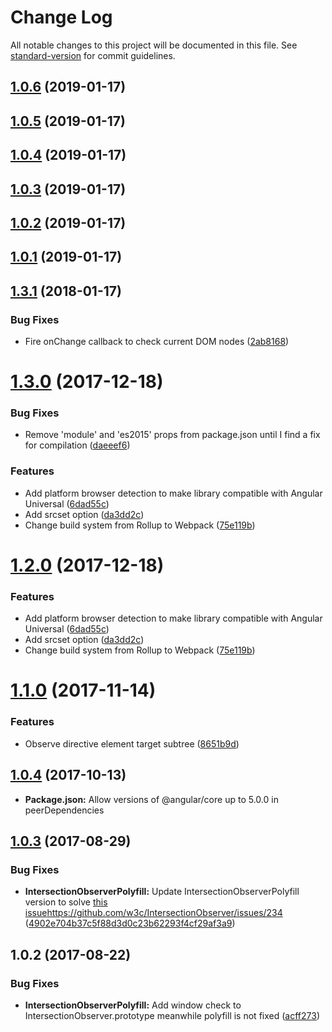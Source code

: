# Change Log

All notable changes to this project will be documented in this file. See [standard-version](https://github.com/conventional-changelog/standard-version) for commit guidelines.

<a name="1.0.6"></a>
## [1.0.6](https://github.com/cuban-engineer/ngx-lazy-load-images/compare/v1.0.5...v1.0.6) (2019-01-17)



<a name="1.0.5"></a>
## [1.0.5](https://github.com/cuban-engineer/ngx-lazy-load-images/compare/v1.0.3...v1.0.5) (2019-01-17)



<a name="1.0.4"></a>
## [1.0.4](https://github.com/cuban-engineer/ngx-lazy-load-images/compare/v1.0.3...v1.0.4) (2019-01-17)



<a name="1.0.3"></a>
## [1.0.3](https://github.com/cuban-engineer/ngx-lazy-load-images/compare/v1.0.2...v1.0.3) (2019-01-17)



<a name="1.0.2"></a>
## [1.0.2](https://github.com/cuban-engineer/ngx-lazy-load-images/compare/v1.0.1...v1.0.2) (2019-01-17)



<a name="1.0.1"></a>
## [1.0.1](https://github.com/cuban-engineer/ngx-lazy-load-images/compare/v1.3.1...v1.0.1) (2019-01-17)



<a name="1.3.1"></a>
## [1.3.1](https://github.com/jesusbotella/ngx-lazy-load-images/compare/v1.3.0...v1.3.1) (2018-01-17)


### Bug Fixes

* Fire onChange callback to check current DOM nodes ([2ab8168](https://github.com/jesusbotella/ngx-lazy-load-images/commit/2ab8168))



<a name="1.3.0"></a>
# [1.3.0](https://github.com/jesusbotella/ngx-lazy-load-images/compare/v1.1.0...v1.3.0) (2017-12-18)


### Bug Fixes

* Remove 'module' and 'es2015' props from package.json until I find a fix for compilation ([daeeef6](https://github.com/jesusbotella/ngx-lazy-load-images/commit/daeeef6))


### Features

* Add platform browser detection to make library compatible with Angular Universal ([6dad55c](https://github.com/jesusbotella/ngx-lazy-load-images/commit/6dad55c))
* Add srcset option ([da3dd2c](https://github.com/jesusbotella/ngx-lazy-load-images/commit/da3dd2c))
* Change build system from Rollup to Webpack ([75e119b](https://github.com/jesusbotella/ngx-lazy-load-images/commit/75e119b))



<a name="1.2.0"></a>
# [1.2.0](https://github.com/jesusbotella/ngx-lazy-load-images/compare/v1.1.0...v1.2.0) (2017-12-18)


### Features

* Add platform browser detection to make library compatible with Angular Universal ([6dad55c](https://github.com/jesusbotella/ngx-lazy-load-images/commit/6dad55c))
* Add srcset option ([da3dd2c](https://github.com/jesusbotella/ngx-lazy-load-images/commit/da3dd2c))
* Change build system from Rollup to Webpack ([75e119b](https://github.com/jesusbotella/ngx-lazy-load-images/commit/75e119b))



<a name="1.1.0"></a>
# [1.1.0](https://github.com/jesusbotella/ngx-lazy-load-images/compare/v1.0.4...v1.1.0) (2017-11-14)


### Features

* Observe directive element target subtree ([8651b9d](https://github.com/jesusbotella/ngx-lazy-load-images/commit/8651b9d))



<a name="1.0.4"></a>
## [1.0.4](https://github.com/jesusbotella/ngx-lazy-load-images/compare/1.0.3...1.0.4) (2017-10-13)

* **Package.json:** Allow versions of @angular/core up to 5.0.0 in peerDependencies

<a name="1.0.3"></a>
## [1.0.3](https://github.com/jesusbotella/ngx-lazy-load-images/compare/1.0.2...1.0.3) (2017-08-29)

### Bug Fixes

* **IntersectionObserverPolyfill:** Update IntersectionObserverPolyfill version to solve [this issue]()https://github.com/w3c/IntersectionObserver/issues/234 ([4902e704b37c5f88d3d0c23b62293f4cf29af3a9](https://github.com/jesusbotella/ngx-lazy-load-images/commit/4902e704b37c5f88d3d0c23b62293f4cf29af3a9))



<a name="1.0.2"></a>
## 1.0.2 (2017-08-22)


### Bug Fixes

* **IntersectionObserverPolyfill:** Add window check to IntersectionObserver.prototype meanwhile polyfill is not fixed ([acff273](https://github.com/jesusbotella/ngx-lazy-load-images/commit/acff273))
